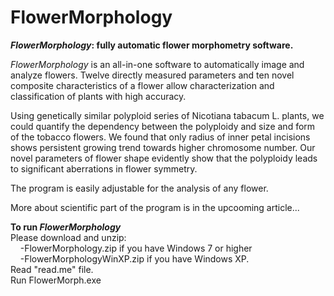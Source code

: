 # FlowerMorphology
<b><i>FlowerMorphology</i>: fully automatic flower morphometry software.</b>

<i>FlowerMorphology</i> is an all-in-one software to automatically image and analyze flowers. Twelve directly measured parameters and ten novel composite characteristics of a flower allow characterization and classification of plants with high accuracy.
<p>Using genetically similar polyploid series of Nicotiana tabacum L. plants, we could quantify the dependency between the polyploidy and size and form of the tobacco flowers. We found that only radius of inner petal incisions shows persistent growing trend towards higher chromosome number. Our novel parameters of flower shape evidently show that the polyploidy leads to significant aberrations in flower symmetry. 
<p>The program is easily adjustable for the analysis of any flower.
<p>More about scientific part of the program is in the upcooming article... 
<p><b>To run <i>FlowerMorphology</i></b><br>
Please download and unzip:
<br>&nbsp;&nbsp;&nbsp; -FlowerMorphology.zip if you have Windows 7 or higher
<br>&nbsp;&nbsp;&nbsp; -FlowerMorphologyWinXP.zip if you have Windows XP.
<br>Read "read.me" file. 
<br>Run FlowerMorph.exe
